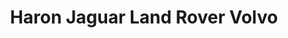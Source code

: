 ---
title: "Haron Jaguar Land Rover Volvo"
url: /fresno/haron-jaguar-land-rover-volvo/
shop: Autohaus
---